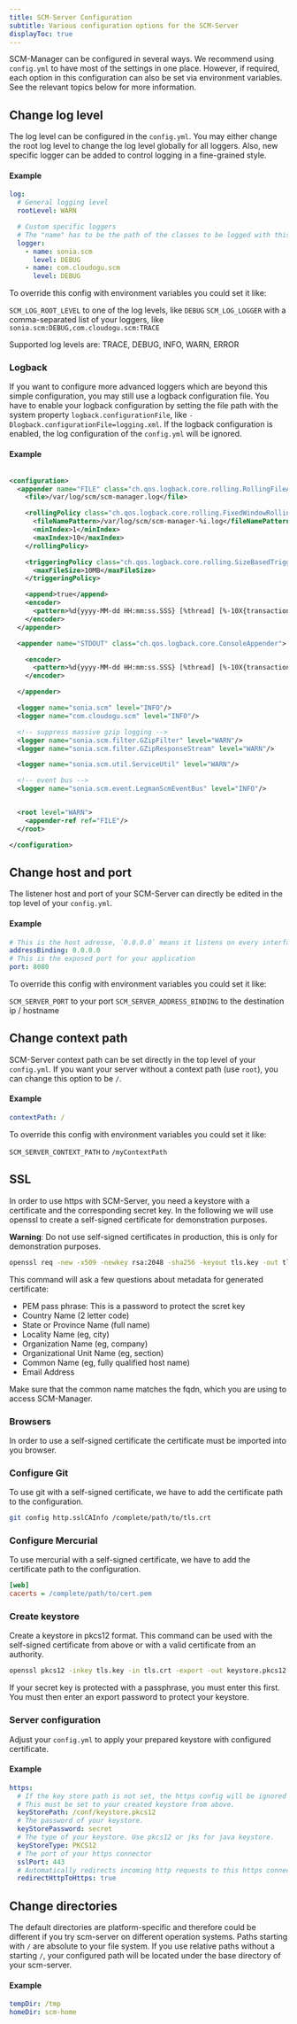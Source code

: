 ```yaml
---
title: SCM-Server Configuration
subtitle: Various configuration options for the SCM-Server
displayToc: true
---
```


SCM-Manager can be configured in several ways. We recommend using `config.yml` to have most of the settings in
one place.
However, if required, each option in this configuration can also be set via environment variables.
See the relevant topics below for more information.

## Change log level

The log level can be configured in the `config.yml`.
You may either change the root log level to change the log level globally for all loggers.
Also, new specific logger can be added to control logging in a fine-grained style.

#### Example

```yaml
log:
  # General logging level
  rootLevel: WARN

  # Custom specific loggers
  # The "name" has to be the path of the classes to be logged with this logger
  logger:
    - name: sonia.scm
      level: DEBUG
    - name: com.cloudogu.scm
      level: DEBUG
```

To override this config with environment variables you could set it like:

`SCM_LOG_ROOT_LEVEL` to one of the log levels, like `DEBUG`
`SCM_LOG_LOGGER` with a comma-separated list of your loggers, like `sonia.scm:DEBUG,com.cloudogu.scm:TRACE`

Supported log levels are: TRACE, DEBUG, INFO, WARN, ERROR

### Logback

If you want to configure more advanced loggers which are beyond this simple configuration, you may still use
a logback configuration file.
You have to enable your logback configuration by setting the file path with the system
property `logback.configurationFile`, like `-Dlogback.configurationFile=logging.xml`.
If the logback configuration is enabled, the log configuration of the `config.yml` will be ignored.

#### Example

```xml

<configuration>
  <appender name="FILE" class="ch.qos.logback.core.rolling.RollingFileAppender">
    <file>/var/log/scm/scm-manager.log</file>

    <rollingPolicy class="ch.qos.logback.core.rolling.FixedWindowRollingPolicy">
      <fileNamePattern>/var/log/scm/scm-manager-%i.log</fileNamePattern>
      <minIndex>1</minIndex>
      <maxIndex>10</maxIndex>
    </rollingPolicy>

    <triggeringPolicy class="ch.qos.logback.core.rolling.SizeBasedTriggeringPolicy">
      <maxFileSize>10MB</maxFileSize>
    </triggeringPolicy>

    <append>true</append>
    <encoder>
      <pattern>%d{yyyy-MM-dd HH:mm:ss.SSS} [%thread] [%-10X{transaction_id}] %-5level %logger - %msg%n</pattern>
    </encoder>
  </appender>

  <appender name="STDOUT" class="ch.qos.logback.core.ConsoleAppender">

    <encoder>
      <pattern>%d{yyyy-MM-dd HH:mm:ss.SSS} [%thread] [%-10X{transaction_id}] %-5level %logger - %msg%n</pattern>
    </encoder>

  </appender>

  <logger name="sonia.scm" level="INFO"/>
  <logger name="com.cloudogu.scm" level="INFO"/>

  <!-- suppress massive gzip logging -->
  <logger name="sonia.scm.filter.GZipFilter" level="WARN"/>
  <logger name="sonia.scm.filter.GZipResponseStream" level="WARN"/>

  <logger name="sonia.scm.util.ServiceUtil" level="WARN"/>

  <!-- event bus -->
  <logger name="sonia.scm.event.LegmanScmEventBus" level="INFO"/>


  <root level="WARN">
    <appender-ref ref="FILE"/>
  </root>

</configuration>
```

## Change host and port

The listener host and port of your SCM-Server can directly be edited in the top level of your `config.yml`.

#### Example

```yaml
# This is the host adresse, `0.0.0.0` means it listens on every interface
addressBinding: 0.0.0.0
# This is the exposed port for your application 
port: 8080
```

To override this config with environment variables you could set it like:

`SCM_SERVER_PORT` to your port
`SCM_SERVER_ADDRESS_BINDING` to the destination ip / hostname

## Change context path

SCM-Server context path can be set directly in the top level of your `config.yml`.
If you want your server without a context path (use `root`), you can change this option to be `/`.

#### Example

```yaml
contextPath: /
```

To override this config with environment variables you could set it like:

`SCM_SERVER_CONTEXT_PATH` to `/myContextPath`

## SSL

In order to use https with SCM-Server, you need a keystore with a certificate and the corresponding secret key.
In the following we will use openssl to create a self-signed certificate for demonstration purposes.

**Warning**: Do not use self-signed certificates in production, this is only for demonstration purposes.

```bash
openssl req -new -x509 -newkey rsa:2048 -sha256 -keyout tls.key -out tls.crt
```

This command will ask a few questions about metadata for generated certificate:

- PEM pass phrase: This is a password to protect the scret key
- Country Name (2 letter code)
- State or Province Name (full name)
- Locality Name (eg, city)
- Organization Name (eg, company)
- Organizational Unit Name (eg, section)
- Common Name (eg, fully qualified host name)
- Email Address

Make sure that the common name matches the fqdn, which you are using to access SCM-Manager.

### Browsers

In order to use a self-signed certificate the certificate must be imported into you browser.

### Configure Git

To use git with a self-signed certificate, we have to add the certificate path to the configuration.

```bash
git config http.sslCAInfo /complete/path/to/tls.crt
```

### Configure Mercurial

To use mercurial with a self-signed certificate, we have to add the certificate path to the configuration.

```ini
[web]
cacerts = /complete/path/to/cert.pem
```

### Create keystore

Create a keystore in pkcs12 format. This command can be used with the self-signed certificate from above or with a valid
certificate from an authority.

```bash
openssl pkcs12 -inkey tls.key -in tls.crt -export -out keystore.pkcs12
```

If your secret key is protected with a passphrase, you must enter this first. You must then enter an export password to
protect your keystore.

### Server configuration

Adjust your `config.yml` to apply your prepared keystore with configured certificate.

#### Example

```yaml
https:
  # If the key store path is not set, the https config will be ignored entirely.
  # This must be set to your created keystore from above.
  keyStorePath: /conf/keystore.pkcs12
  # The password of your keystore.
  keyStorePassword: secret
  # The type of your keystore. Use pkcs12 or jks for java keystore.
  keyStoreType: PKCS12
  # The port of your https connector 
  sslPort: 443
  # Automatically redirects incoming http requests to this https connector
  redirectHttpToHttps: true
```

## Change directories

The default directories are platform-specific and therefore could be different if you try scm-server on different
operation systems. Paths starting with `/` are absolute to your file system. If you use relative paths without a
starting `/`, your configured path will be located under the base directory of your scm-server.

#### Example

```yaml
tempDir: /tmp
homeDir: scm-home
```
